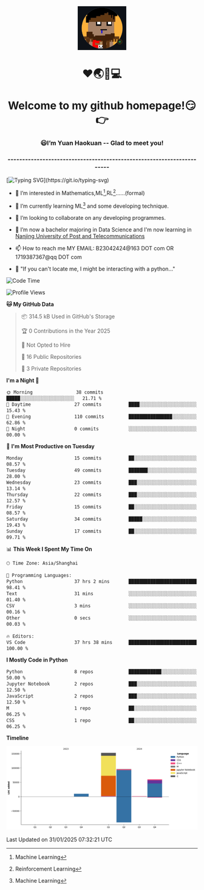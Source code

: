 <div align=center>
  <img width=128 src="image/figure.png">
</div>
<h1 align="center">❤🌏🚩💻</h1>
<h1 align="center">Welcome to my github homepage!😏👉</h1>
<h3 align="center" >😃I’m Yuan Haokuan -- Glad to meet you!</h3>
<h3 align="center" >----------------------------------------------------------------------</h3>

  [![Typing SVG](https://readme-typing-svg.herokuapp.com?font=Fira+Code&pause=1000&random=false&width=450&lines=Here's+my+personal+infomation:)](https://git.io/typing-svg)

- 👀 I’m interested in Mathematics,ML[^1],RL[^2]......(formal)
  
- 🌱 I’m currently learning ML[^1] and some developing technique.
  
- 💞️ I’m looking to collaborate on any developing programmes.
  
- 🍉 I’m now a bachelor majoring in Data Science and I'm now learning in [Nanjing University of Post and Telecommunications](https://www.njupt.edu.cn/main.psp)
  
- 📫 How to reach me MY EMAIL: B23042424@163 DOT com OR 1719387367@qq DOT com

- 🐍 "If you can't locate me, I might be interacting with a python..."

<!--START_SECTION:waka-->
![Code Time](http://img.shields.io/badge/Code%20Time-287%20hrs%2048%20mins-blue)

![Profile Views](http://img.shields.io/badge/Profile%20Views-0-blue)

**🐱 My GitHub Data** 

> 📦 314.5 kB Used in GitHub's Storage 
 > 
> 🏆 0 Contributions in the Year 2025
 > 
> 🚫 Not Opted to Hire
 > 
> 📜 16 Public Repositories 
 > 
> 🔑 3 Private Repositories 
 > 
**I'm a Night 🦉** 

```text
🌞 Morning                38 commits          █████░░░░░░░░░░░░░░░░░░░░   21.71 % 
🌆 Daytime                27 commits          ████░░░░░░░░░░░░░░░░░░░░░   15.43 % 
🌃 Evening                110 commits         ████████████████░░░░░░░░░   62.86 % 
🌙 Night                  0 commits           ░░░░░░░░░░░░░░░░░░░░░░░░░   00.00 % 
```
📅 **I'm Most Productive on Tuesday** 

```text
Monday                   15 commits          ██░░░░░░░░░░░░░░░░░░░░░░░   08.57 % 
Tuesday                  49 commits          ███████░░░░░░░░░░░░░░░░░░   28.00 % 
Wednesday                23 commits          ███░░░░░░░░░░░░░░░░░░░░░░   13.14 % 
Thursday                 22 commits          ███░░░░░░░░░░░░░░░░░░░░░░   12.57 % 
Friday                   15 commits          ██░░░░░░░░░░░░░░░░░░░░░░░   08.57 % 
Saturday                 34 commits          █████░░░░░░░░░░░░░░░░░░░░   19.43 % 
Sunday                   17 commits          ██░░░░░░░░░░░░░░░░░░░░░░░   09.71 % 
```


📊 **This Week I Spent My Time On** 

```text
🕑︎ Time Zone: Asia/Shanghai

💬 Programming Languages: 
Python                   37 hrs 2 mins       █████████████████████████   98.41 % 
Text                     31 mins             ░░░░░░░░░░░░░░░░░░░░░░░░░   01.40 % 
CSV                      3 mins              ░░░░░░░░░░░░░░░░░░░░░░░░░   00.16 % 
Other                    0 secs              ░░░░░░░░░░░░░░░░░░░░░░░░░   00.03 % 

🔥 Editors: 
VS Code                  37 hrs 38 mins      █████████████████████████   100.00 % 
```

**I Mostly Code in Python** 

```text
Python                   8 repos             ████████████░░░░░░░░░░░░░   50.00 % 
Jupyter Notebook         2 repos             ███░░░░░░░░░░░░░░░░░░░░░░   12.50 % 
JavaScript               2 repos             ███░░░░░░░░░░░░░░░░░░░░░░   12.50 % 
M                        1 repo              ██░░░░░░░░░░░░░░░░░░░░░░░   06.25 % 
CSS                      1 repo              ██░░░░░░░░░░░░░░░░░░░░░░░   06.25 % 
```



**Timeline**

![Lines of Code chart](https://raw.githubusercontent.com/WilbertYuan/WilbertYuan/main/assets/bar_graph.png)


 Last Updated on 31/01/2025 07:32:21 UTC
<!--END_SECTION:waka-->

<!---
WilbertYuan/WilbertYuan is a ✨ special ✨ repository because its `README.md` (this file) appears on your GitHub profile.
You can click the Preview link to take a look at your changes.
--->
[^1]:Machine Learning
[^2]:Reinforcement Learning
